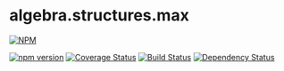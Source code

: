 # algebra.structures.max

[![NPM](https://nodei.co/npm/algebra.structures.max.png?downloads=true&downloadRank=true&stars=true)](https://npmjs.com/package/algebra.structures.max)

[![npm version](https://badge.fury.io/js/algebra.structures.max.svg)](http://badge.fury.io/js/algebra.structures.max)
[![Coverage Status](https://coveralls.io/repos/reaganthomas/algebra.structures.max/badge.svg?branch=master&service=github)](https://coveralls.io/github/reaganthomas/algebra.structures.max?branch=master)
[![Build Status](https://travis-ci.org/reaganthomas/algebra.structures.max.svg)](https://travis-ci.org/reaganthomas/algebra.structures.max)
[![Dependency Status](https://david-dm.org/reaganthomas/algebra.structures.max.svg)](https://david-dm.org/reaganthomas/algebra.structures.max)
